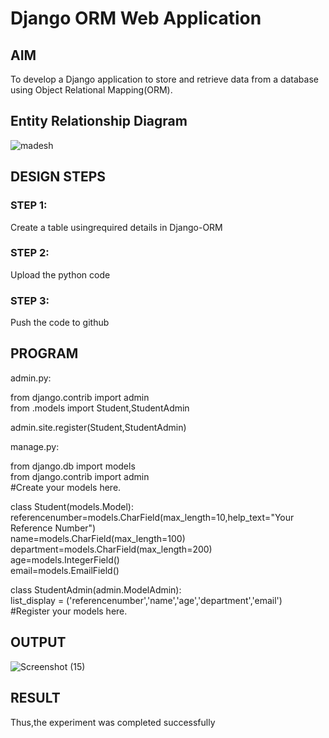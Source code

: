 # Django ORM Web Application

## AIM
To develop a Django application to store and retrieve data from a database using Object Relational Mapping(ORM).

## Entity Relationship Diagram

![madesh](https://user-images.githubusercontent.com/119828952/214765182-660072c3-4bc6-4108-98dc-8b36d6d35fe2.png)


## DESIGN STEPS

### STEP 1:
Create a table usingrequired details in Django-ORM


### STEP 2:
Upload the python code

### STEP 3:
Push the code to github




## PROGRAM

admin.py:  

from django.contrib import admin  
from .models import Student,StudentAdmin  


admin.site.register(Student,StudentAdmin)  

manage.py:  

from django.db import models  
from django.contrib import admin  
#Create your models here.  

class Student(models.Model):  
    referencenumber=models.CharField(max_length=10,help_text="Your Reference Number")  
    name=models.CharField(max_length=100)  
    department=models.CharField(max_length=200)  
    age=models.IntegerField()  
    email=models.EmailField()  

class StudentAdmin(admin.ModelAdmin):  
    list_display = ('referencenumber','name','age','department','email')  
#Register your models here.



## OUTPUT
![Screenshot (15)](https://user-images.githubusercontent.com/119828952/214765243-4ddbaa70-80e3-422a-ba10-a68fc8d5d1b5.png)





## RESULT
Thus,the experiment was completed successfully
